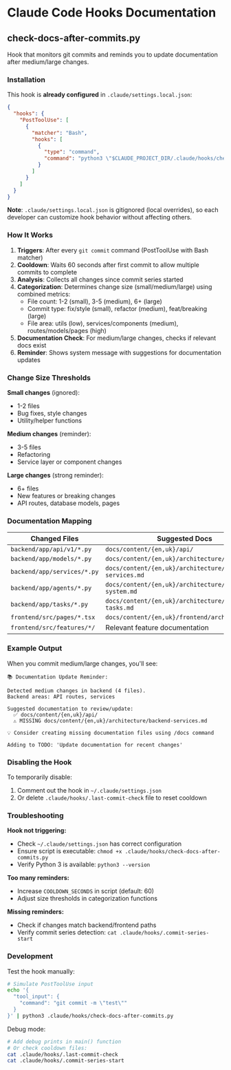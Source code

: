 # Claude Code Hooks Documentation

## check-docs-after-commits.py

Hook that monitors git commits and reminds you to update documentation after medium/large changes.

### Installation

This hook is **already configured** in `.claude/settings.local.json`:

```json
{
  "hooks": {
    "PostToolUse": [
      {
        "matcher": "Bash",
        "hooks": [
          {
            "type": "command",
            "command": "python3 \"$CLAUDE_PROJECT_DIR/.claude/hooks/check-docs-after-commits.py\""
          }
        ]
      }
    ]
  }
}
```

**Note**: `.claude/settings.local.json` is gitignored (local overrides), so each developer can customize hook behavior without affecting others.

### How It Works

1. **Triggers**: After every `git commit` command (PostToolUse with Bash matcher)
2. **Cooldown**: Waits 60 seconds after first commit to allow multiple commits to complete
3. **Analysis**: Collects all changes since commit series started
4. **Categorization**: Determines change size (small/medium/large) using combined metrics:
   - File count: 1-2 (small), 3-5 (medium), 6+ (large)
   - Commit type: fix/style (small), refactor (medium), feat/breaking (large)
   - File area: utils (low), services/components (medium), routes/models/pages (high)
5. **Documentation Check**: For medium/large changes, checks if relevant docs exist
6. **Reminder**: Shows system message with suggestions for documentation updates

### Change Size Thresholds

**Small changes** (ignored):
- 1-2 files
- Bug fixes, style changes
- Utility/helper functions

**Medium changes** (reminder):
- 3-5 files
- Refactoring
- Service layer or component changes

**Large changes** (strong reminder):
- 6+ files
- New features or breaking changes
- API routes, database models, pages

### Documentation Mapping

| Changed Files | Suggested Docs |
|---------------|----------------|
| `backend/app/api/v1/*.py` | `docs/content/{en,uk}/api/` |
| `backend/app/models/*.py` | `docs/content/{en,uk}/architecture/models.md` |
| `backend/app/services/*.py` | `docs/content/{en,uk}/architecture/backend-services.md` |
| `backend/app/agents/*.py` | `docs/content/{en,uk}/architecture/agent-system.md` |
| `backend/app/tasks/*.py` | `docs/content/{en,uk}/architecture/background-tasks.md` |
| `frontend/src/pages/*.tsx` | `docs/content/{en,uk}/frontend/architecture.md` |
| `frontend/src/features/*/` | Relevant feature documentation |

### Example Output

When you commit medium/large changes, you'll see:

```
📚 Documentation Update Reminder:

Detected medium changes in backend (4 files).
Backend areas: API routes, services

Suggested documentation to review/update:
  ✅ docs/content/{en,uk}/api/
  ⚠️ MISSING docs/content/{en,uk}/architecture/backend-services.md

💡 Consider creating missing documentation files using /docs command

Adding to TODO: 'Update documentation for recent changes'
```

### Disabling the Hook

To temporarily disable:
1. Comment out the hook in `~/.claude/settings.json`
2. Or delete `.claude/hooks/.last-commit-check` file to reset cooldown

### Troubleshooting

**Hook not triggering:**
- Check `~/.claude/settings.json` has correct configuration
- Ensure script is executable: `chmod +x .claude/hooks/check-docs-after-commits.py`
- Verify Python 3 is available: `python3 --version`

**Too many reminders:**
- Increase `COOLDOWN_SECONDS` in script (default: 60)
- Adjust size thresholds in categorization functions

**Missing reminders:**
- Check if changes match backend/frontend paths
- Verify commit series detection: `cat .claude/hooks/.commit-series-start`

### Development

Test the hook manually:

```bash
# Simulate PostToolUse input
echo '{
  "tool_input": {
    "command": "git commit -m \"test\""
  }
}' | python3 .claude/hooks/check-docs-after-commits.py
```

Debug mode:

```bash
# Add debug prints in main() function
# Or check cooldown files:
cat .claude/hooks/.last-commit-check
cat .claude/hooks/.commit-series-start
```
